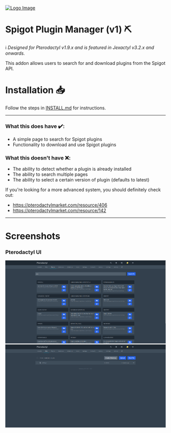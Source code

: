 [![Logo Image](https://cdn.discordapp.com/attachments/696713493168259106/935167710399201320/Jexactyl_textured.png)](https://jexactyl.com)
# Spigot Plugin Manager (v1) ⛏️

ℹ️ *Designed for Pterodactyl v1.9.x and is featured in Jexactyl v3.2.x and onwards.*

This addon allows users to search for and download plugins from the Spigot API.

# Installation 📥
Follow the steps in [INSTALL.md](INSTALL.md) for instructions.

***

### What this does have ✔️:
- A simple page to search for Spigot plugins
- Functionality to download and use Spigot plugins

### What this doesn't have :x::
- The ability to detect whether a plugin is already installed
- The ability to search multiple pages
- The ability to select a certain version of plugin (defaults to latest)


If you're looking for a more advanced system, you should definitely check out:
- https://pterodactylmarket.com/resource/406
- https://pterodactylmarket.com/resource/142

***

# Screenshots 
### Pterodactyl UI
![image](images/pterodactyl-plugin-search.png)
![image](images/pterodactyl-file-manager.png)
